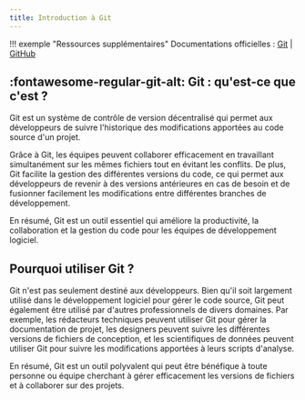 ```yaml
---
title: Introduction à Git
---
```


!!! exemple "Ressources supplémentaires"
    Documentations officielles : [Git](https://git-scm.com/doc) | [GitHub](https://docs.github.com/fr)

## :fontawesome-regular-git-alt: Git : qu'est-ce que c'est ?

Git est un système de contrôle de version décentralisé qui permet aux développeurs de suivre l'historique des modifications apportées au code source d'un projet. 

Grâce à Git, les équipes peuvent collaborer efficacement en travaillant simultanément sur les mêmes fichiers tout en évitant les conflits. De plus, Git facilite la gestion des différentes versions du code, ce qui permet aux développeurs de revenir à des versions antérieures en cas de besoin et de fusionner facilement les modifications entre différentes branches de développement. 

En résumé, Git est un outil essentiel qui améliore la productivité, la collaboration et la gestion du code pour les équipes de développement logiciel.

## Pourquoi utiliser Git ?

Git n'est pas seulement destiné aux développeurs. Bien qu'il soit largement utilisé dans le développement logiciel pour gérer le code source, Git peut également être utilisé par d'autres professionnels de divers domaines. Par exemple, les rédacteurs techniques peuvent utiliser Git pour gérer la documentation de projet, les designers peuvent suivre les différentes versions de fichiers de conception, et les scientifiques de données peuvent utiliser Git pour suivre les modifications apportées à leurs scripts d'analyse. 

En résumé, Git est un outil polyvalent qui peut être bénéfique à toute personne ou équipe cherchant à gérer efficacement les versions de fichiers et à collaborer sur des projets.

